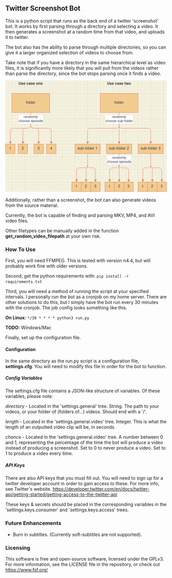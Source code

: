 ## Twitter Screenshot Bot
This is a python script that runs as the back end of a twitter 'screenshot' bot. It works by first parsing through a directory and selecting a video. It then generates a screenshot at a random time from that video, and uploads it to twitter.

The bot also has the ability to parse through multiple directories, so you can give it a larger organized selection of videos to choose from. 

Take note that if you have a directory in the same hierarchical level as video files, it is significantly more likely that you will pull from the videos rather than parse the directory, since the bot stops parsing once it finds a video.

![Explanation](/help_diagram.png)

Additionally, rather than a screenshot, the bot can also generate videos from the source material.

Currently, the bot is capable of finding and parsing MKV, MP4, and AVI video files. 

Other filetypes can be manually added in the function **get_random_video_filepath** at your own risk.

### How To Use

First, you will need FFMPEG. This is tested with version n4.4, but will probably work fine with older versions.

Second, get the python requirements with:
`pip install -r requirements.txt`

Third, you will need a method of running the script at your specified intervals. 
I personally run the bot as a cronjob on my home server. There are other solutions to do this, but I simply have the bot run every 30 minutes with the cronjob. The job config looks something like this.

**On Linux:**
`*/30 * * * * python3 run.py`

**TODO:**
Windows/Mac


Finally, set up the configuration file.

#### Configuration
In the same directory as the run.py script is a configuration file, **settings.cfg**. You will need to modify this file in order for the bot to function.
##### Config Variables
The settings.cfg file contains a JSON-like structure of variables. Of these variables, please note:

*directory* - Located in the 'settings.general' tree. String. The path to your videos, or your folder of (folders of...) videos. Should end with a '/'.

*length* - Located in the 'settings.general.video' tree. Integer. This is what the length of an outputted video clip will be, in seconds.

*chance* - Located in the 'settings.general.video' tree. A number between 0 and 1, representing the percentage of the time the bot will produce a video instead of producing a screenshot. Set to 0 to never produce a video. Set to 1 to produce a video every time.

##### API Keys
There are also API keys that you must fill out. You will need to sign up for a twitter developer account in order to gain access to these. For more info, see Twitter's website. https://developer.twitter.com/en/docs/twitter-api/getting-started/getting-access-to-the-twitter-api

These keys & secrets should be placed in the corresponding variables in the 'settings.keys.consumer' and 'settings.keys.access' trees.

### Future Enhancements
* Burn in subtitles. (Currently soft-subtitles are not supported).
 
### Licensing
This software is free and open-source software, licensed under the GPLv3. For more information, see the LICENSE file in the repository, or check out https://www.fsf.org/
